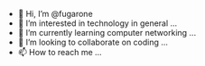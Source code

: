 - 👋 Hi, I’m @fugarone
- 👀 I’m interested in technology in general ...
- 🌱 I’m currently learning computer networking ...
- 💞️ I’m looking to collaborate on coding ...
- 📫 How to reach me ...

<!---
fugarone/fugarone is a ✨ special ✨ repository because its `README.md` (this file) appears on your GitHub profile.
You can click the Preview link to take a look at your changes.
--->
